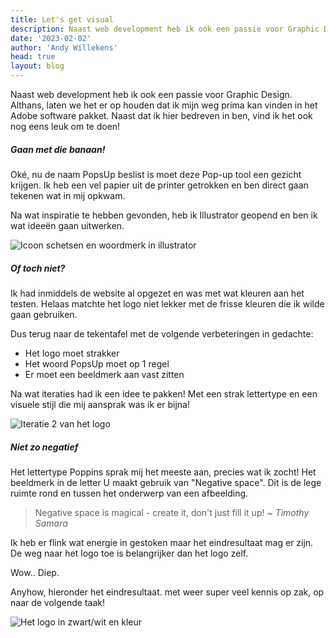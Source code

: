 ```yaml
---
title: Let's get visual
description: Naast web development heb ik ook een passie voor Graphic Design. Althans, laten we het er op houden dat ik mijn weg prima kan vinden in het Adobe software pakket. Naast dat ik hier bedreven in ben, vind ik het ook nog eens leuk om te doen!
date: '2023-02-02'
author: 'Andy Willekens'
head: true
layout: blog
---
```


Naast web development heb ik ook een passie voor Graphic Design. Althans, laten we het er op houden dat ik mijn weg prima kan vinden in het Adobe software pakket. Naast dat ik hier bedreven in ben, vind ik het ook nog eens leuk om te doen!

##### Gaan met die banaan!

Oké, nu de naam PopsUp beslist is moet deze Pop-up tool een gezicht krijgen. Ik heb een vel papier uit de printer getrokken en ben direct gaan tekenen wat in mij opkwam.

Na wat inspiratie te hebben gevonden, heb ik Illustrator geopend en ben ik wat ideeën gaan uitwerken.

![Icoon schetsen en woordmerk in illustrator](/assets/images/blog/lets-get-visual_1.jpg 'De eerste uitgewerkte concepten')

##### Of toch niet?

Ik had inmiddels de website al opgezet en was met wat kleuren aan het testen. Helaas matchte het logo niet lekker met de frisse kleuren die ik wilde gaan gebruiken.

Dus terug naar de tekentafel met de volgende verbeteringen in gedachte:

- Het logo moet strakker
- Het woord PopsUp moet op 1 regel
- Er moet een beeldmerk aan vast zitten

Na wat iteraties had ik een idee te pakken! Met een strak lettertype en een visuele stijl die mij aansprak was ik er bijna!

![Iteratie 2 van het logo](/assets/images/blog/lets-get-visual_2.jpg 'Een aantal probeersels')

##### Niet zo negatief

Het lettertype Poppins sprak mij het meeste aan, precies wat ik zocht! Het beeldmerk in de letter U maakt gebruik van "Negative space". Dit is de lege ruimte rond en tussen het onderwerp van een afbeelding.

<blockquote>
    Negative space is magical - create it, don't just fill it up!
    <cite>~ Timothy Samara</cite>
</blockquote>

Ik heb er flink wat energie in gestoken maar het eindresultaat mag er zijn. De weg naar het logo toe is belangrijker dan het logo zelf.

Wow.. Diep.

Anyhow, hieronder het eindresultaat. met weer super veel kennis op zak, op naar de volgende taak!

![Het logo in zwart/wit en kleur](/assets/images/blog/lets-get-visual_3.jpg 'Het logo in zwart wit en kleur')
